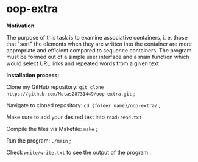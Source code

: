 # oop-extra

**Motivation**

The purpose of this task is to examine associative containers, i. e. those that "sort" the elements when they are written into the container are more appropriate and efficient compared to sequence containers. The program must be formed out of a simple user interface and a main function which would select URL links and repeated words from a given text .

**Installation process:**

Clone my GitHub repository: `git clone https://github.com/Matas28731449/oop-extra.git` ;

Navigate to cloned repository: `cd {folder name}/oop-extra/` ;

Make sure to add your desired text into `read/read.txt`

Compile the files via Makefile: `make` ;

Run the program: `./main` ;

Check `write/write.txt` to see the output of the program .